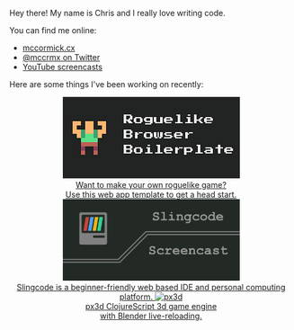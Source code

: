 Hey there! My name is Chris and I really love writing code.

You can find me online:

 * [mccormick.cx](https://mccormick.cx)
 * [@mccrmx on Twitter](https://twitter.com/mccrmx)
 * [YouTube screencasts](https://www.youtube.com/user/mccormix)

Here are some things I've been working on recently:

<div align="center">
  <a href="https://chr15m.itch.io/roguelike-browser-boilerplate">
    <img src="roguelike-browser-boilerplate-banner.png"
         title="Roguelike Browser Boilerplate"
         alt="Roguelike Browser Boilerplate"/><br/>
    Want to make your own roguelike game?<br/>
    Use this web app template to get a head start.
  </a>

  <a href="https://slingcode.net/">
    <img src="slingcode-banner.png"
         title="Slingcode online editor"
         alt="Slingcode online editor"
         width="315"><br/>
    Slingcode is a beginner-friendly web based
    IDE and personal computing platform.
  </a>

  <a href="">
    <img src="https://raw.githubusercontent.com/infinitelives/px3d/master/gifs/around.gif"
         title="px3d"
         alt="px3d"
         width="315"><br/>
    px3d ClojureScript 3d game engine<br/>
    with Blender live-reloading.
  </a>
</div>

<!--
![GitHub statistics for chr15m](https://github-readme-stats.vercel.app/api?username=chr15m&show_icons=true&count_private=true&hide_rank=true)
-->
